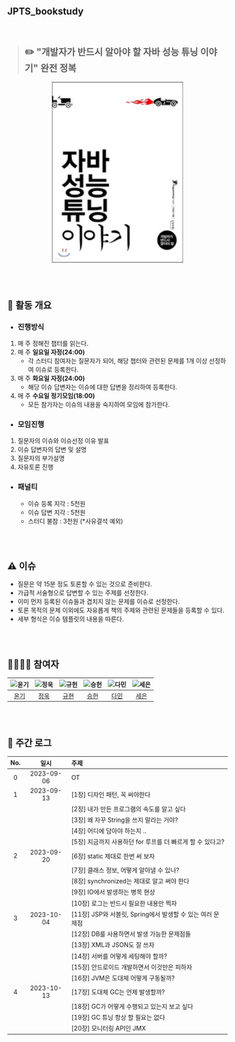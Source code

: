 ## JPTS_bookstudy
<br>

> ## ✏️ "개발자가 반드시 알아야 할 자바 성능 튜닝 이야기" 완전 정복

<div align="center">
  <img src="./assets/jpts_book_cover.png" alt="java performance tuning story cover" width="300"/>
</div>


<br><br>


## 🔎 활동 개요

- ### 진행방식
1. 매 주 정해진 챕터를 읽는다.
2. 매 주 **일요일 자정(24:00)**
    - 각 스터디 참여자는 질문자가 되어, 해당 챕터와 관련된 문제를 1개 이상 선정하여 이슈로 등록한다.
3. 매 주 **화요일 자정(24:00)**
    - 해당 이슈 답변자는 이슈에 대한 답변을 정리하여 등록한다.
4. 매 주 **수요일 정기모임(18:00)**
    - 모든 참가자는 이슈의 내용을 숙지하여 모임에 참가한다.

- ### 모임진행
1. 질문자의 이슈와 이슈선정 이유 발표
2. 이슈 답변자의 답변 및 설명
3. 질문자의 부가설명
4. 자유토론 진행

- ### 패널티
    - 이슈 등록 지각 : 5천원
    - 이슈 답변 지각 : 5천원
    - 스터디 불참 : 3천원 (*사유결석 예외)

<br><br>

## ⚠️ 이슈

- 질문은 약 15분 정도 토론할 수 있는 것으로 준비한다.
- 가급적 서술형으로 답변할 수 있는 주제를 선정한다.
- 이미 먼저 등록된 이슈들과 겹치지 않는 문제를 이슈로 선정한다.
- 토론 목적의 문제 이외에도 자유롭게 책의 주제와 관련된 문제들을 등록할 수 있다.
- 세부 형식은 이슈 템플릿의 내용을 따른다.

<br><br>

## 👩‍👩‍👦‍👦 참여자

<div align="center">

|     ![윤기](https://avatars.githubusercontent.com/u/89956603)     | ![정욱](https://avatars.githubusercontent.com/u/74192619) |![규헌](https://avatars.githubusercontent.com/u/76154390?v=4)|![승헌](https://avatars.githubusercontent.com/u/99643732)|![다민](https://avatars.githubusercontent.com/u/106113850)|![세은](https://avatars.githubusercontent.com/u/48899016)|
|:---------------------------------------------------------------:|:-------------------------------------------------------:|:---:|:-----------------------------------------------------:|:------------------------------------------------------:|:---:|
|                [윤기](https://github.com/Yg-Hong)                 |         [정욱](https://github.com/KIMSEI1124-dev)          | [규현](https://github.com/kgh2120)|           [승헌](https://github.com/olrlobt)            |            [다민](https://github.com/daminzzi)             | [세은](https://github.com/ChoiSeEun)| 

</div>

<br><br>

## 💯 주간 로그
<div align="center">

| No. |    일시    |                         주제                         |
| :-: | :--------: | :-------------------------------------------------- |
|  0  | 2023-09-06 |                          OT                          |
|  1  | 2023-09-13 | [1장] 디자인 패턴, 꼭 써야한다                         |
|    |            | [2장] 내가 만든 프로그램의 속도를 알고 싶다           |
|    |            | [3장] 왜 자꾸 String을 쓰지 말라는 거야?              |
|    |            | [4장] 어디에 담아야 하는지 ..                         |
|    |            | [5장] 지금까지 사용하던 for 루프를 더 빠르게 할 수 있다고? |
|  2  | 2023-09-20 | [6장] static 제대로 한번 써 보자                         |
|    |            | [7장] 클래스 정보, 어떻게 알아낼 수 있나?           |
|    |            | [8장] synchronized는 제대로 알고 써야 한다              |
|    |            | [9장] IO에서 발생하는 병목 현상                         |
|    |            | [10장] 로그는 반드시 필요한 내용만 찍자     |
|  3  | 2023-10-04 | [11장] JSP와 서블릿, Spring에서 발생할 수 있는 여러 문제점             |
|    |            | [12장] DB를 사용하면서 발생 가능한 문제점들    |
|    |            | [13장] XML과 JSON도 잘 쓰자 |
|    |            | [14장] 서버를 어떻게 세팅해야 할까?   |
|    |            | [15장] 안드로이드 개발하면서 이것만은 피하자 |
|    |            | [16장] JVM은 도대체 어떻게 구동될까? |
|  4  | 2023-10-13 | [17장] 도대체 GC는 언제 발생할까?             |
|    |            | [18장] GC가 어떻게 수행되고 있는지 보고 싶다    |
|    |            | [19장] GC 튜닝 항상 할 필요는 없다 |
|    |            | [20장] 모니터링 API인 JMX   |



</div>

